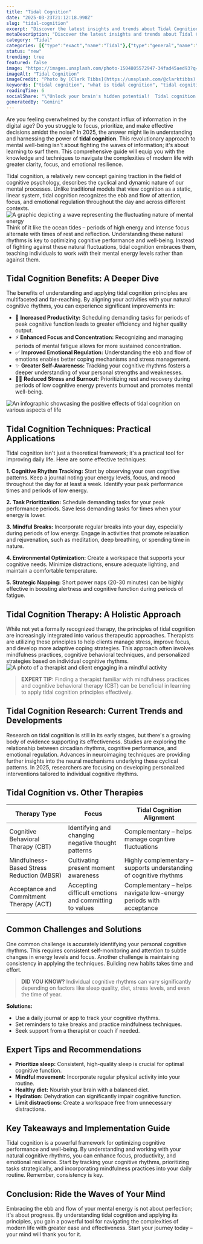 ```yaml
---
title: "Tidal Cognition"
date: "2025-03-23T21:12:18.998Z"
slug: "tidal-cognition"
excerpt: "Discover the latest insights and trends about Tidal Cognition. This comprehensive guide covers everything you need to know about Tidal Cognition in 2025."
metaDescription: "Discover the latest insights and trends about Tidal Cognition. This comprehensive guide covers everything you need to know about Tidal Cognition in 2025."
category: "Tidal"
categories: [{"type":"exact","name":"Tidal"},{"type":"general","name":"Cognitive Science"},{"type":"medium","name":"Human-Computer Interaction"},{"type":"specific","name":"Cognitive Modeling"},{"type":"niche","name":"Predictive Modeling"}]
status: "new"
trending: true
featured: false
image: "https://images.unsplash.com/photo-1504805572947-34fad45aed93?q=85&w=1200&fit=max&fm=webp&auto=compress"
imageAlt: "Tidal Cognition"
imageCredit: "Photo by [Clark Tibbs](https://unsplash.com/@clarktibbs) on Unsplash"
keywords: ["tidal cognition", "what is tidal cognition", "tidal cognition benefits", "tidal cognition therapy", "buy tidal cognition book", "tidal cognition techniques", "tidal cognition explained", "tidal cognition research", "tidal cognition vs. other therapies", "best tidal cognition resources"]
readingTime: 6
socialShare: "\"Unlock your brain's hidden potential!  Tidal cognition reveals how understanding your mental energy cycles can dramatically boost productivity and well-being.\""
generatedBy: "Gemini"
---
```


Are you feeling overwhelmed by the constant influx of information in the digital age? Do you struggle to focus, prioritize, and make effective decisions amidst the noise?  In 2025, the answer might lie in understanding and harnessing the power of **tidal cognition**.  This revolutionary approach to mental well-being isn't about fighting the waves of information; it's about learning to surf them. This comprehensive guide will equip you with the knowledge and techniques to navigate the complexities of modern life with greater clarity, focus, and emotional resilience.



Tidal cognition, a relatively new concept gaining traction in the field of cognitive psychology, describes the cyclical and dynamic nature of our mental processes. Unlike traditional models that view cognition as a static, linear system, tidal cognition recognizes the ebb and flow of attention, focus, and emotional regulation throughout the day and across different contexts. ![A graphic depicting a wave representing the fluctuating nature of mental energy](https://images.unsplash.com/photo-1451187580459-43490279c0fa?q=85&w=1200&fit=max&fm=webp&auto=compress)  Think of it like the ocean tides – periods of high energy and intense focus alternate with times of rest and reflection.  Understanding these natural rhythms is key to optimizing cognitive performance and well-being.  Instead of fighting against these natural fluctuations, tidal cognition embraces them, teaching individuals to work *with* their mental energy levels rather than against them.

## Tidal Cognition Benefits: A Deeper Dive

The benefits of understanding and applying tidal cognition principles are multifaceted and far-reaching.  By aligning your activities with your natural cognitive rhythms, you can experience significant improvements in:

* 🔑 **Increased Productivity:**  Scheduling demanding tasks for periods of peak cognitive function leads to greater efficiency and higher quality output.
* ⚡ **Enhanced Focus and Concentration:** Recognizing and managing periods of mental fatigue allows for more sustained concentration.
* ✅ **Improved Emotional Regulation:** Understanding the ebb and flow of emotions enables better coping mechanisms and stress management.
* ✨ **Greater Self-Awareness:**  Tracking your cognitive rhythms fosters a deeper understanding of your personal strengths and weaknesses.
* 🧘‍♀️ **Reduced Stress and Burnout:**  Prioritizing rest and recovery during periods of low cognitive energy prevents burnout and promotes mental well-being.

![An infographic showcasing the positive effects of tidal cognition on various aspects of life](https://images.unsplash.com/photo-1484417894907-623942c8ee29?q=85&w=1200&fit=max&fm=webp&auto=compress)

## Tidal Cognition Techniques: Practical Applications

Tidal cognition isn't just a theoretical framework; it's a practical tool for improving daily life.  Here are some effective techniques:

**1.  Cognitive Rhythm Tracking:**  Start by observing your own cognitive patterns.  Keep a journal noting your energy levels, focus, and mood throughout the day for at least a week.  Identify your peak performance times and periods of low energy.

**2.  Task Prioritization:**  Schedule demanding tasks for your peak performance periods.  Save less demanding tasks for times when your energy is lower.

**3.  Mindful Breaks:**  Incorporate regular breaks into your day, especially during periods of low energy.  Engage in activities that promote relaxation and rejuvenation, such as meditation, deep breathing, or spending time in nature.

**4.  Environmental Optimization:**  Create a workspace that supports your cognitive needs.  Minimize distractions, ensure adequate lighting, and maintain a comfortable temperature.

**5.  Strategic Napping:**  Short power naps (20-30 minutes) can be highly effective in boosting alertness and cognitive function during periods of fatigue.

## Tidal Cognition Therapy:  A Holistic Approach

While not yet a formally recognized therapy, the principles of tidal cognition are increasingly integrated into various therapeutic approaches.  Therapists are utilizing these principles to help clients manage stress, improve focus, and develop more adaptive coping strategies.  This approach often involves mindfulness practices, cognitive behavioral techniques, and personalized strategies based on individual cognitive rhythms.  ![A photo of a therapist and client engaging in a mindful activity](https://images.unsplash.com/photo-1517976487492-5750f3195933?q=85&w=1200&fit=max&fm=webp&auto=compress)

> **EXPERT TIP:**  Finding a therapist familiar with mindfulness practices and cognitive behavioral therapy (CBT) can be beneficial in learning to apply tidal cognition principles effectively.

## Tidal Cognition Research:  Current Trends and Developments

Research on tidal cognition is still in its early stages, but there's a growing body of evidence supporting its effectiveness.  Studies are exploring the relationship between circadian rhythms, cognitive performance, and emotional regulation.  Advances in neuroimaging techniques are providing further insights into the neural mechanisms underlying these cyclical patterns.  In 2025, researchers are focusing on developing personalized interventions tailored to individual cognitive rhythms.

## Tidal Cognition vs. Other Therapies

| Therapy Type             | Focus                                      | Tidal Cognition Alignment |
|--------------------------|----------------------------------------------|---------------------------|
| Cognitive Behavioral Therapy (CBT) | Identifying and changing negative thought patterns | Complementary – helps manage cognitive fluctuations |
| Mindfulness-Based Stress Reduction (MBSR) | Cultivating present moment awareness          | Highly complementary – supports understanding of cognitive rhythms |
| Acceptance and Commitment Therapy (ACT) | Accepting difficult emotions and committing to values | Complementary – helps navigate low-energy periods with acceptance |

## Common Challenges and Solutions

One common challenge is accurately identifying your personal cognitive rhythms.  This requires consistent self-monitoring and attention to subtle changes in energy levels and focus.  Another challenge is maintaining consistency in applying the techniques.  Building new habits takes time and effort.

> **DID YOU KNOW?**  Individual cognitive rhythms can vary significantly depending on factors like sleep quality, diet, stress levels, and even the time of year.

**Solutions:**

* Use a daily journal or app to track your cognitive rhythms.
* Set reminders to take breaks and practice mindfulness techniques.
* Seek support from a therapist or coach if needed.

## Expert Tips and Recommendations

* **Prioritize sleep:**  Consistent, high-quality sleep is crucial for optimal cognitive function.
* **Mindful movement:**  Incorporate regular physical activity into your routine.
* **Healthy diet:**  Nourish your brain with a balanced diet.
* **Hydration:**  Dehydration can significantly impair cognitive function.
* **Limit distractions:**  Create a workspace free from unnecessary distractions.

## Key Takeaways and Implementation Guide

Tidal cognition is a powerful framework for optimizing cognitive performance and well-being. By understanding and working with your natural cognitive rhythms, you can enhance focus, productivity, and emotional resilience.  Start by tracking your cognitive rhythms, prioritizing tasks strategically, and incorporating mindfulness practices into your daily routine.  Remember, consistency is key.

## Conclusion: Ride the Waves of Your Mind

Embracing the ebb and flow of your mental energy is not about perfection; it's about progress.  By understanding tidal cognition and applying its principles, you gain a powerful tool for navigating the complexities of modern life with greater ease and effectiveness.  Start your journey today – your mind will thank you for it.




